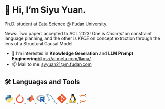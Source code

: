 # 👋 Hi, I’m Siyu Yuan.

Ph.D. student at [Data Science](https://sds.fudan.edu.cn/) @ [Fudan University](https://www.fudan.edu.cn/).

News: Two papers accepted to ACL 2023! One is _Coscript_ on constraint language planning, and the other is _KPCE_ on concept extraction through the lens of a Structural Causal Model.

- 🔬 I’m interested in **Knowledge Generation** and **LLM Prompt Engineering**https://ai.meta.com/llama/.
- 📫 Mail to me: syyuan21@m.fudan.com

## 🛠️ Languages and Tools

<div>
  <a href="https://www.python.org" target="_blank" rel="noreferrer">
    <img src="https://raw.githubusercontent.com/devicons/devicon/master/icons/python/python-original.svg" alt="python" width="30" height="30"/>
  </a>
  <a href="https://pytorch.org/" target="_blank" rel="noreferrer">
    <img src="https://raw.githubusercontent.com/devicons/devicon/master/icons/pytorch/pytorch-original.svg" alt="pytorch" width="30" height="30"/>
  </a>
  <a href="https://www.mathworks.com/" target="_blank" rel="noreferrer">
    <img src="https://raw.githubusercontent.com/devicons/devicon/master/icons/matlab/matlab-original.svg" alt="matlab" width="30" height="30"/>
  </a>
  <a href="https://www.r-project.org/" target="_blank" rel="noreferrer">
    <img src="https://raw.githubusercontent.com/devicons/devicon/master/icons/r/r-original.svg" alt="R" width="30" height="30"/>
  </a>
  <a href="https://www.mysql.com/" target="_blank" rel="noreferrer">
    <img src="https://raw.githubusercontent.com/devicons/devicon/master/icons/mysql/mysql-original.svg" alt="mysql" width="30" height="30"/>
  </a>
  <a href="https://git-scm.com/" target="_blank" rel="noreferrer">
    <img src="https://raw.githubusercontent.com/devicons/devicon/master/icons/git/git-original.svg" alt="git" width="30" height="30"/>
  </a>
  <a href="https://www.linux.org/" target="_blank" rel="noreferrer">
    <img src="https://raw.githubusercontent.com/devicons/devicon/master/icons/linux/linux-original.svg" alt="linux" width="30" height="30"/>
  </a>
  <a href="https://jupyter.org/" target="_blank" rel="noreferrer">
    <img src="https://raw.githubusercontent.com/devicons/devicon/master/icons/jupyter/jupyter-original.svg" alt="jupyter" width="30" height="30"/>
  </a>

</div>


<!---
#### Top Repositories


<a href="https://github.com/anuraghazra/github-readme-stats">
  <img align="center" src="https://github-readme-stats.vercel.app/api/pin/?username=anuraghazra&repo=github-readme-stats&theme=buefy" />
</a>
<a href="https://github.com/anuraghazra/anuraghazra.github.io">
  <img align="center" src="https://github-readme-stats.vercel.app/api/pin/?username=anuraghazra&repo=anuraghazra.github.io&theme=buefy" />
</a>




- 🌱 I’m currently learning ...
- 💞️ I’m looking to collaborate on ...

--->
